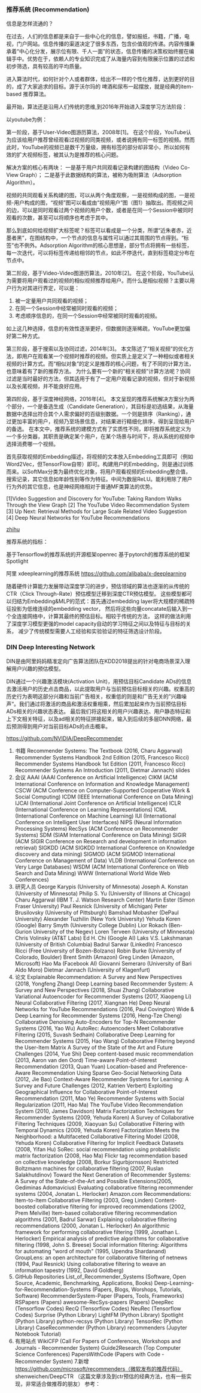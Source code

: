 
### 推荐系统 (Recommendation)


信息是怎样流通的？

在过去，人们的信息都是来自于一些中心化的信息，譬如报纸，书籍，广播，电视，门户网站。信息传播的渠道决定了很多东西，包含价值观的传递。内容传播秉承着“中心化分发，展示位有限、千人一面”的状态，信息传播的决策权始终握在编辑手中。优势在于，依赖人的专业知识完成了从海量内容到有限展示位置的过滤和初步筛选，具有较高的平均质量。

进入算法时代，如何针对个人或者群体，给出不一样的个性化推荐，达到更好的目的，成了大家追求的目标。源于沃尔玛的 啤酒和尿布一起摆放，就是经典的item-based 推荐算法。

最开始，算法还是沿用人们传统的思维,到2016年开始进入深度学习方法阶段：

以youtube为例：

第一阶段，基于User-Video图游历算法，2008年[1]。
在这个阶段，YouTube认为应该给用户推荐曾经观看过视频的同类视频，或者说拥有同一标签的视频。然而此时，YouTube的视频已是数千万量级，拥有标签的部分却非常小，所以如何有效的扩大视频标签，被其认为是推荐的核心问题。

解决方案的核心有两块：
一是基于用户共同观看记录构建的图结构（Video Co-View Graph）； 
二是基于此数据结构的算法，被称为吸附算法（Adsorption Algorithm）。

视频的共同观看关系构建的图，可以从两个角度观察，一是视频构成的图，一是视频-用户构成的图，“视频”图可以看成由“视频用户”图（图1）抽取出。而视频之间的边，可以是同时观看过两个视频的用户个数，或者是在同一个Session中被同时观看的次数，甚至可以将顺序也考虑于其中。

那么到底如何给视频扩大标签呢？标签可以看成是一个分类，所谓“近朱者赤，近墨者黑”，在图结构中，一个节点的信息与属性可以通过其周围的节点得到。“标签”也不例外。Adsorption
Algorithm的核心思想是，部分节点将拥有一些标签，每一次迭代，可以将标签传递给相邻的节点，如此不停迭代，直到标签稳定分布在节点中。


第二阶段，基于Video-Video图游历算法，2010年[2]。
在这个阶段，YouTube认为需要将用户观看过的视频的相似视频推荐给用户。而什么是相似视频？主要以用户行为对其进行界定，可以是：
1. 被一定量用户共同观看的视频；
2. 在同一个Session中经常被同时观看的视频；
3. 考虑顺序信息的，在同一个Session中经常被同时观看的视频。

如上这几种选择，信息的有效性逐渐更好，但数据则逐渐稀疏，YouTube更加偏好第二种方式。

第三阶段，基于搜索以及协同过滤，2014年[3]。
本文陈述了“相关视频”的优化方法，即用户在观看某一个视频时推荐的视频。但实质上是定义了一种相似或者相关视频的计算方式。而“相似对象”的定义是推荐的核心问题，有了不同的计算方法，也意味着有了新的推荐方法。
为什么要有一个新的“相关视频”计算方法呢？协同过滤是当时最好的方法，但其适用于有了一定用户观看记录的视频，但对于新视频以及长尾视频，并不能良好应用。



第四阶段，基于深度神经网络，2016年[4]。
本文呈现的推荐系统解决方案分为两个部分，一个是备选生成（Candidate Generation），其目标是初选结果，从海量数据中选择出符合其个人需求偏好的百级别数据。一个则是排序（Ranking），通过更加丰富的用户，视频乃至场景信息，对结果进行精细化排序，得到呈现给用户的备选。
在本文中，推荐系统的建模方式有了实质性不同，即将推荐系统定义为一个多分类器，其职责是确定某个用户，在某个场景与时间下，将从系统的视频中选择消费哪一个视频。

首先获取视频的Embedding描述，将视频的文本放入Embedding工具即可（例如Word2Vec，但TensorFlow自带）即可。构建用户的Embedding，则是通过训练而来。以SoftMax分类为最终优化对象，将用户观看视频的Embedding整合值，搜索记录，其它信息如年龄性别等作为特征。中间为数层ReLU。能利用除了用户行为外的其它信息，也是神经网络相对于普通MF类算法的优势。


[1]Video Suggestion and Discovery for YouTube: Taking Random
Walks Through the View Graph
[2] The YouTube Video Recommendation System
[3] Up Next: Retrieval Methods for Large Scale Related Video 
Suggestion
[4] Deep Neural Networks for YouTube Recommendations


[zhihu](https://www.zhihu.com/question/20829671/answer/205421638)


推荐系统的指标：


基于Tensorflow的推荐系统的开源框架openrec
基于pytorch的推荐系统的框架Spotlight

阿里 xdeeplearning的推荐系统
https://github.com/alibaba/x-deeplearning

随着硬件计算能力发展带动深度学习的进步，预估领域的算法也逐渐的从传统的CTR（Click Through-Rate）预估模型迁移到深度CTR预估模型。 这些模型都可以归结为Embedding&MLP的范式：首先通过embedding layer将大规模的稀疏特征投影为低维连续的embedding vector， 然后将这些向量concatate后输入到一个全连接网络中，计算其最终的预估目标。相较于传统的方法， 这样的做法利用了深度学习模型更强的model capacity自动的学习特征之间以及特征与目标的关系， 减少了传统模型需要人工经验和实验验证的特征筛选设计阶段。

### DIN  Deep Interesting Network
DIN是由阿里妈妈精准定向广告算法团队在KDD2018提出的针对电商场景深入理解用户兴趣的预估模型。

DIN通过一个兴趣激活模块(Activation Unit)，用预估目标Candidate ADs的信息去激活用户的历史点击商品，以此提取用户与当前预估目标相关的兴趣。权重高的历史行为表明这部分兴趣和当前广告相关，权重低的则是和广告无关的”兴趣噪声“。我们通过将激活的商品和激活权重相乘，然后累加起来作为当前预估目标ADs相关的兴趣状态表达。 最后我们将这相关的用户兴趣表达、用户静态特征和上下文相关特征，以及ad相关的特征拼接起来，输入到后续的多层DNN网络，最后预测得到用户对当前目标ADs的点击概率。





https://github.com/NVIDIA/DeepRecommender


1. 书籍
Recommender Systems: The Textbook (2016, Charu Aggarwal)
Recommender Systems Handbook 2nd Edition (2015, Francesco Ricci)
Recommender Systems Handbook 1st Edition (2011, Francesco Ricci)
Recommender Systems An Introduction (2011, Dietmar Jannach) slides
2. 会议
AAAI (AAAI Conference on Artificial Intelligence)
CIKM (ACM International Conference on Information and Knowledge Management)
CSCW (ACM Conference on Computer-Supported Cooperative Work & Social Computing)
ICDM (IEEE International Conference on Data Mining)
IJCAI (International Joint Conference on Artificial Intelligence)
ICLR (International Conference on Learning Representations)
ICML (International Conference on Machine Learning)
IUI (International Conference on Intelligent User Interfaces)
NIPS (Neural Information Processing Systems)
RecSys (ACM Conference on Recommender Systems)
SDM (SIAM International Conference on Data Mining)
SIGIR (ACM SIGIR Conference on Research and development in information retrieval)
SIGKDD (ACM SIGKDD International Conference on Knowledge discovery and data mining)
SIGMOD (ACM SIGMOD International Conference on Management of Data)
VLDB (International Conference on Very Large Databases)
WSDM (ACM International Conference on Web Search and Data Mining)
WWW (International World Wide Web Conferences)
3. 研究人员
George Karypis (University of Minnesota)
Joseph A. Konstan (University of Minnesota)
Philip S. Yu (University of Illinons at Chicago)
Charu Aggarwal (IBM T. J. Watson Research Center)
Martin Ester (Simon Fraser University)
Paul Resnick (University of Michigan)
Peter Brusilovsky (University of Pittsburgh)
Bamshad Mobasher (DePaul University)
Alexander Tuzhilin (New York University)
Yehuda Koren (Google)
Barry Smyth (University College Dublin)
Lior Rokach (Ben-Gurion University of the Negev)
Loren Terveen (University of Minnesota)
Chris Volinsky (AT&T Labs)
Ed H. Chi (Google AI)
Laks V.S. Lakshmanan (University of British Columbia)
Badrul Sarwar (LinkedIn)
Francesco Ricci (Free University of Bozen-Bolzano)
Robin Burke (University of Colorado, Boulder)
Brent Smith (Amazon)
Greg Linden (Amazon, Microsoft)
Hao Ma (Facebook AI)
Giovanni Semeraro (University of Bari Aldo Moro)
Dietmar Jannach (University of Klagenfurt)
4. 论文
Explainable Recommendation: A Survey and New Perspectives (2018, Yongfeng Zhang)
Deep Learning based Recommender System: A Survey and New Perspectives (2018, Shuai Zhang)
Collaborative Variational Autoencoder for Recommender Systems (2017, Xiaopeng Li)
Neural Collaborative Filtering (2017, Xiangnan He)
Deep Neural Networks for YouTube Recommendations (2016, Paul Covington)
Wide & Deep Learning for Recommender Systems (2016, Heng-Tze Cheng)
Collaborative Denoising Auto-Encoders for Top-N Recommender Systems (2016, Yao Wu)
AutoRec: Autoencoders Meet Collaborative Filtering (2015, Suvash Sedhain)
Collaborative Deep Learning for Recommender Systems (2015, Hao Wang)
Collaborative Filtering beyond the User-Item Matrix A Survey of the State of the Art and Future Challenges (2014, Yue Shi)
Deep content-based music recommendation (2013, Aaron van den Oord)
Time-aware Point-of-interest Recommendation (2013, Quan Yuan)
Location-based and Preference-Aware Recommendation Using Sparse Geo-Social Networking Data (2012, Jie Bao)
Context-Aware Recommender Systems for Learning: A Survey and Future Challenges (2012, Katrien Verbert)
Exploiting Geographical Influence for Collaborative Point-of-Interest Recommendation (2011, Mao Ye)
Recommender Systems with Social Regularization (2011, Hao Ma)
The YouTube Video Recommendation System (2010, James Davidson)
Matrix Factorization Techniques for Recommender Systems (2009, Yehuda Koren)
A Survey of Collaborative Filtering Techniques (2009, Xiaoyuan Su)
Collaborative Filtering with Temporal Dynamics (2009, Yehuda Koren)
Factorization Meets the Neighborhood: a Multifaceted Collaborative Filtering Model (2008, Yehuda Koren)
Collaborative Filtering for Implicit Feedback Datasets (2008, Yifan Hu)
SoRec: social recommendation using probabilistic matrix factorization (2008, Hao Ma)
Flickr tag recommendation based on collective knowledge (2008, Borkur Sigurbjornsson)
Restricted Boltzmann machines for collaborative filtering (2007, Ruslan Salakhutdinov)
Toward the Next Generation of Recommender Systems: A Survey of the State-of-the-Art and Possible Extensions(2005, Gediminas Adomavicius)
Evaluating collaborative filtering recommender systems (2004, Jonatan L. Herlocker)
Amazon.com Recommendations: Item-to-Item Collaborative Filtering (2003, Greg Linden)
Content-boosted collaborative filtering for improved recommendations (2002, Prem Melville)
Item-based collaborative filtering recommendation algorithms (2001, Badrul Sarwar)
Explaining collaborative filtering recommendations (2000, Jonatan L. Herlocker)
An algorithmic framework for performing collaborative filtering (1999, Jonathan L. Herlocker)
Empirical analysis of predictive algorithms for collaborative filtering (1998, John S. Breese)
Social information filtering: Algorithms for automating "word of mouth" (1995, Upendra Shardanand)
GroupLens: an open architecture for collaborative filtering of netnews (1994, Paul Resnick)
Using collaborative filtering to weave an information tapestry (1992, David Goldberg)
5. GitHub Repositories
List_of_Recommender_Systems (Software, Open Source, Academic, Benchmarking, Applications, Books)
Deep-Learning-for-Recommendation-Systems (Papers, Blogs, Worshops, Tutorials, Software)
RecommenderSystem-Paper (Papers, Tools, Frameworks)
RSPapers (Papers)
awesome-RecSys-papers (Papers)
DeepRec (Tensorflow Codes)
RecQ (Tensorflow Codes)
NeuRec (Tensorflow Codes)
Surprise (Python Library)
LightFM (Python Library)
Spotlight (Python Library)
python-recsys (Python Library)
TensorRec (Python Library)
CaseRecommender (Python Library)
recommenders (Jupyter Notebook Tutorial)
6. 有用站点
WikiCFP (Call For Papers of Conferences, Workshops and Journals - Recommender System)
Guide2Research (Top Computer Science Conferences)
PapersWithCode (Papers with Code - Recommender System)
7.新增
https://github.com/microsoft/recommenders（微软发布的推荐代码）
shenweichen/DeepCTR （这篇文章涉及到ctr预估的经典方法，也有一些实现，非常适合做推荐的朋友）
参考：